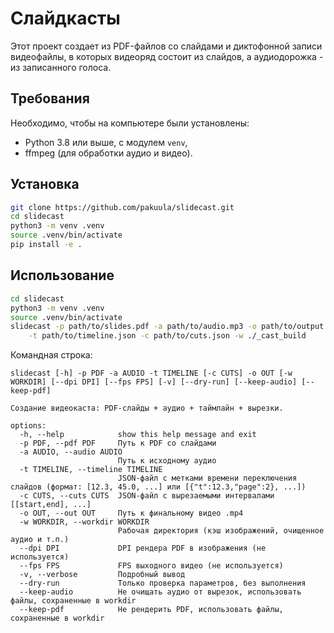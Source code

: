 # Слайдкасты

Этот проект создает из PDF-файлов со слайдами и диктофонной записи видеофайлы, в которых видеоряд состоит из слайдов, а аудиодорожка - из записанного голоса.

## Требования

Необходимо, чтобы на компьютере были установлены:

- Python 3.8 или выше, с модулем `venv`,
- ffmpeg (для обработки аудио и видео).

## Установка

```bash
git clone https://github.com/pakuula/slidecast.git
cd slidecast
python3 -m venv .venv
source .venv/bin/activate
pip install -e .
```

## Использование

```bash
cd slidecast
python3 -m venv .venv
source .venv/bin/activate
slidecast -p path/to/slides.pdf -a path/to/audio.mp3 -o path/to/output.mp4 \
    -t path/to/timeline.json -c path/to/cuts.json -w ./_cast_build
```

Командная строка:

```text
slidecast [-h] -p PDF -a AUDIO -t TIMELINE [-c CUTS] -o OUT [-w WORKDIR] [--dpi DPI] [--fps FPS] [-v] [--dry-run] [--keep-audio] [--keep-pdf]

Создание видеокаста: PDF-слайды + аудио + таймлайн + вырезки.

options:
  -h, --help            show this help message and exit
  -p PDF, --pdf PDF     Путь к PDF со слайдами
  -a AUDIO, --audio AUDIO
                        Путь к исходному аудио
  -t TIMELINE, --timeline TIMELINE
                        JSON-файл с метками времени переключения слайдов (формат: [12.3, 45.0, ...] или [{"t":12.3,"page":2}, ...])
  -c CUTS, --cuts CUTS  JSON-файл с вырезаемыми интервалами [[start,end], ...]
  -o OUT, --out OUT     Путь к финальному видео .mp4
  -w WORKDIR, --workdir WORKDIR
                        Рабочая директория (кэш изображений, очищенное аудио и т.п.)
  --dpi DPI             DPI рендера PDF в изображения (не используется)
  --fps FPS             FPS выходного видео (не используется)
  -v, --verbose         Подробный вывод
  --dry-run             Только проверка параметров, без выполнения
  --keep-audio          Не очищать аудио от вырезок, использовать файлы, сохраненные в workdir
  --keep-pdf            Не рендерить PDF, использовать файлы, сохраненные в workdir
```
